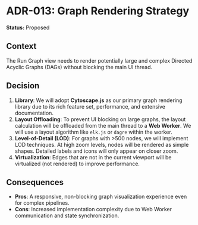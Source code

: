 # ADR-013: Graph Rendering Strategy

**Status:** Proposed

## Context

The Run Graph view needs to render potentially large and complex Directed Acyclic Graphs (DAGs) without blocking the main UI thread.

## Decision

1.  **Library**: We will adopt **Cytoscape.js** as our primary graph rendering library due to its rich feature set, performance, and extensive documentation.
2.  **Layout Offloading**: To prevent UI blocking on large graphs, the layout calculation will be offloaded from the main thread to a **Web Worker**. We will use a layout algorithm like `elk.js` or `dagre` within the worker.
3.  **Level-of-Detail (LOD)**: For graphs with >500 nodes, we will implement LOD techniques. At high zoom levels, nodes will be rendered as simple shapes. Detailed labels and icons will only appear on closer zoom.
4.  **Virtualization**: Edges that are not in the current viewport will be virtualized (not rendered) to improve performance.

## Consequences

- **Pros**: A responsive, non-blocking graph visualization experience even for complex pipelines.
- **Cons**: Increased implementation complexity due to Web Worker communication and state synchronization.
